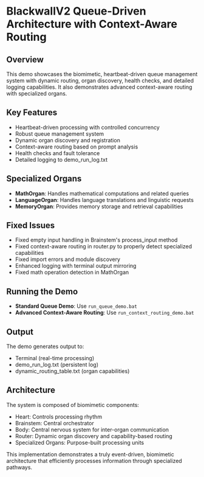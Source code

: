 # BlackwallV2 Queue-Driven Architecture with Context-Aware Routing

## Overview
This demo showcases the biomimetic, heartbeat-driven queue management system with dynamic routing, organ discovery, health checks, and detailed logging capabilities. It also demonstrates advanced context-aware routing with specialized organs.

## Key Features
- Heartbeat-driven processing with controlled concurrency
- Robust queue management system
- Dynamic organ discovery and registration
- Context-aware routing based on prompt analysis
- Health checks and fault tolerance
- Detailed logging to demo_run_log.txt

## Specialized Organs
- **MathOrgan**: Handles mathematical computations and related queries
- **LanguageOrgan**: Handles language translations and linguistic requests
- **MemoryOrgan**: Provides memory storage and retrieval capabilities

## Fixed Issues
- Fixed empty input handling in Brainstem's process_input method
- Fixed context-aware routing in router.py to properly detect specialized capabilities
- Fixed import errors and module discovery
- Enhanced logging with terminal output mirroring
- Fixed math operation detection in MathOrgan

## Running the Demo
- **Standard Queue Demo**: Use `run_queue_demo.bat`
- **Advanced Context-Aware Routing**: Use `run_context_routing_demo.bat`

## Output
The demo generates output to:
- Terminal (real-time processing)
- demo_run_log.txt (persistent log)
- dynamic_routing_table.txt (organ capabilities)

## Architecture
The system is composed of biomimetic components:
- Heart: Controls processing rhythm
- Brainstem: Central orchestrator
- Body: Central nervous system for inter-organ communication
- Router: Dynamic organ discovery and capability-based routing
- Specialized Organs: Purpose-built processing units

This implementation demonstrates a truly event-driven, biomimetic architecture that efficiently processes information through specialized pathways.
